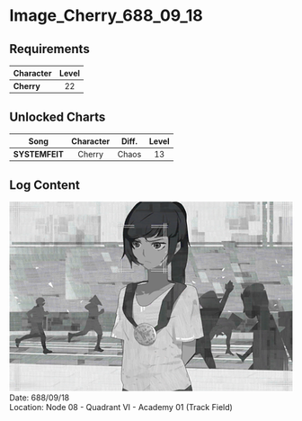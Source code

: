 # Image_Cherry_688_09_18
## Requirements
|Character |Level|
|----------|:---:|
|**Cherry**| 22  |

## Unlocked Charts
|     Song     |Character|Diff.|Level|
|--------------|:-------:|:---:|:---:|
|**SYSTEMFEIT**| Cherry  |Chaos| 13  |

## Log Content
![chos2901.png](./attachments/chos2901.png)
Date: 688/09/18<br>
Location: Node 08 \- Quadrant VI \- Academy 01 (Track Field)<br>

